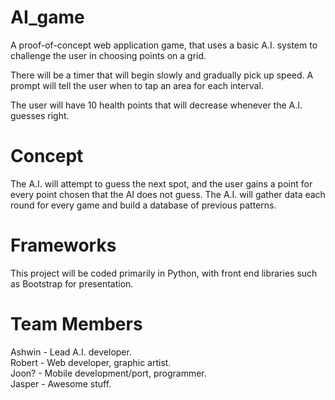 # AI_game
A proof-of-concept web application game, that uses a basic A.I. system to challenge the user in choosing points on a grid. 

There will be a timer that will begin slowly and gradually pick up speed. A prompt will tell the user when to tap an area for each interval.

The user will have 10 health points that will decrease whenever the A.I. guesses right.

# Concept
The A.I. will attempt to guess the next spot, and the user gains a point for every point chosen that the AI does not guess.
The A.I. will gather data each round for every game and build a database of previous patterns.

# Frameworks
This project will be coded primarily in Python, with front end libraries such as Bootstrap for presentation.


# Team Members
Ashwin - Lead A.I. developer. <br>
Robert - Web developer, graphic artist. <br>
Joon? - Mobile development/port, programmer. <br>
Jasper - Awesome stuff.
